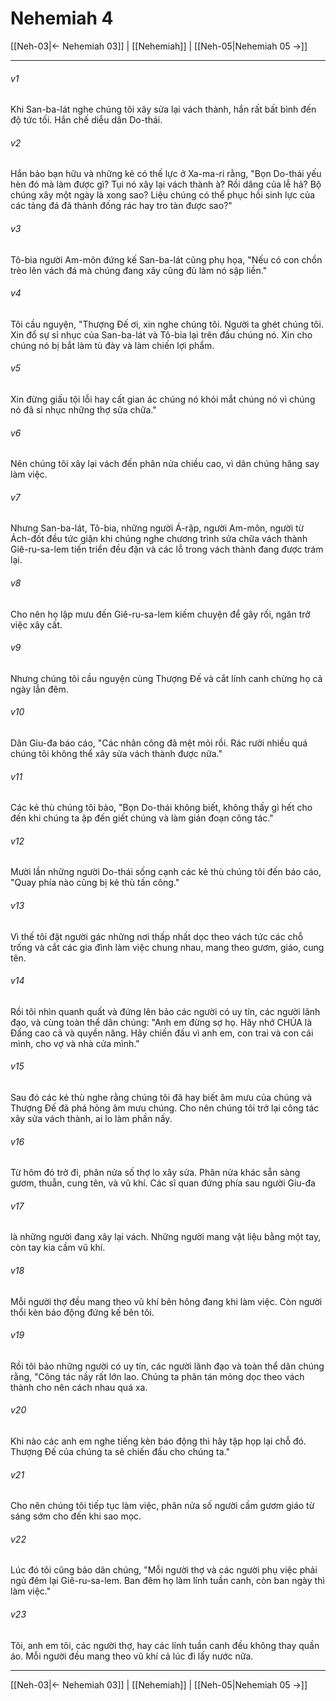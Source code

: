 # Nehemiah 4

[[Neh-03|← Nehemiah 03]] | [[Nehemiah]] | [[Neh-05|Nehemiah 05 →]]
***



###### v1 
Khi San-ba-lát nghe chúng tôi xây sửa lại vách thành, hắn rất bất bình đến độ tức tối. Hắn chế diễu dân Do-thái. 

###### v2 
Hắn bảo bạn hữu và những kẻ có thế lực ở Xa-ma-ri rằng, "Bọn Do-thái yếu hèn đó mà làm được gì? Tụi nó xây lại vách thành à? Rồi dâng của lễ hả? Bộ chúng xây một ngày là xong sao? Liệu chúng có thể phục hồi sinh lực của các tảng đá đã thành đống rác hay tro tàn được sao?" 

###### v3 
Tô-bia người Am-môn đứng kế San-ba-lát cũng phụ họa, "Nếu có con chồn trèo lên vách đá mà chúng đang xây cũng đủ làm nó sập liền." 

###### v4 
Tôi cầu nguyện, "Thượng Đế ơi, xin nghe chúng tôi. Người ta ghét chúng tôi. Xin đổ sự sỉ nhục của San-ba-lát và Tô-bia lại trên đầu chúng nó. Xin cho chúng nó bị bắt làm tù đày và làm chiến lợi phẩm. 

###### v5 
Xin đừng giấu tội lỗi hay cất gian ác chúng nó khỏi mắt chúng nó vì chúng nó đã sỉ nhục những thợ sửa chữa." 

###### v6 
Nên chúng tôi xây lại vách đến phân nửa chiều cao, vì dân chúng hăng say làm việc. 

###### v7 
Nhưng San-ba-lát, Tô-bia, những người Á-rập, người Am-môn, người từ Ách-đốt đều tức giận khi chúng nghe chương trình sửa chữa vách thành Giê-ru-sa-lem tiến triển đều đặn và các lỗ trong vách thành đang được trám lại. 

###### v8 
Cho nên họ lập mưu đến Giê-ru-sa-lem kiếm chuyện để gây rối, ngăn trở việc xây cất. 

###### v9 
Nhưng chúng tôi cầu nguyện cùng Thượng Đế và cắt lính canh chừng họ cả ngày lẫn đêm. 

###### v10 
Dân Giu-đa báo cáo, "Các nhân công đã mệt mỏi rồi. Rác rưởi nhiều quá chúng tôi không thể xây sửa vách thành được nữa." 

###### v11 
Các kẻ thù chúng tôi bảo, "Bọn Do-thái không biết, không thấy gì hết cho đến khi chúng ta ập đến giết chúng và làm gián đoạn công tác." 

###### v12 
Mười lần những người Do-thái sống cạnh các kẻ thù chúng tôi đến báo cáo, "Quay phía nào cũng bị kẻ thù tấn công." 

###### v13 
Vì thế tôi đặt người gác những nơi thấp nhất dọc theo vách tức các chỗ trống và cắt các gia đình làm việc chung nhau, mang theo gươm, giáo, cung tên. 

###### v14 
Rồi tôi nhìn quanh quất và đứng lên bảo các người có uy tín, các người lãnh đạo, và cùng toàn thể dân chúng: "Anh em đừng sợ họ. Hãy nhớ CHÚA là Đấng cao cả và quyền năng. Hãy chiến đấu vì anh em, con trai và con cái mình, cho vợ và nhà cửa mình." 

###### v15 
Sau đó các kẻ thù nghe rằng chúng tôi đã hay biết âm mưu của chúng và Thượng Đế đã phá hỏng âm mưu chúng. Cho nên chúng tôi trở lại công tác xây sửa vách thành, ai lo làm phần nấy. 

###### v16 
Từ hôm đó trở đi, phân nửa số thợ lo xây sửa. Phân nửa khác sẵn sàng gươm, thuẫn, cung tên, và vũ khí. Các sĩ quan đứng phía sau người Giu-đa 

###### v17 
là những người đang xây lại vách. Những người mang vật liệu bằng một tay, còn tay kia cầm vũ khí. 

###### v18 
Mỗi người thợ đều mang theo vũ khí bên hông đang khi làm việc. Còn người thổi kèn báo động đứng kế bên tôi. 

###### v19 
Rồi tôi bảo những người có uy tín, các người lãnh đạo và toàn thể dân chúng rằng, "Công tác nầy rất lớn lao. Chúng ta phân tán mỏng dọc theo vách thành cho nên cách nhau quá xa. 

###### v20 
Khi nào các anh em nghe tiếng kèn báo động thì hãy tập họp lại chỗ đó. Thượng Đế của chúng ta sẽ chiến đấu cho chúng ta." 

###### v21 
Cho nên chúng tôi tiếp tục làm việc, phân nửa số người cầm gươm giáo từ sáng sớm cho đến khi sao mọc. 

###### v22 
Lúc đó tôi cũng bảo dân chúng, "Mỗi người thợ và các người phụ việc phải ngủ đêm lại Giê-ru-sa-lem. Ban đêm họ làm lính tuần canh, còn ban ngày thì làm việc." 

###### v23 
Tôi, anh em tôi, các người thợ, hay các lính tuần canh đều không thay quần áo. Mỗi người đều mang theo vũ khí cả lúc đi lấy nước nữa.

***
[[Neh-03|← Nehemiah 03]] | [[Nehemiah]] | [[Neh-05|Nehemiah 05 →]]
